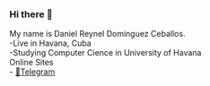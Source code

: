 ### Hi there 👋


<div>
My name is Daniel Reynel Dominguez Ceballos.
</div>
<div>
-Live in Havana, Cuba
</div>
<div>
-Studying Computer Cience in University of Havana
</div>
<div>
  
</div>

<div>
Online Sites
</div>
-
 <a href="https://t.me/gatomanPera">
 📱Telegram 
</a>

